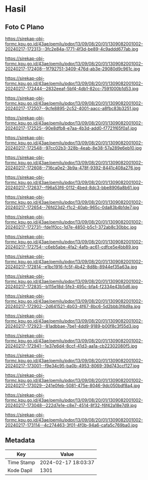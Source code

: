 # Hasil

## Foto C Plano

https://sirekap-obj-formc.kpu.go.id/43ae/pemilu/pdpr/13/09/08/20/01/1309082001002-20240217-172313--3fc2e84a-1771-4f3d-be89-4c9addd677ab.jpg

https://sirekap-obj-formc.kpu.go.id/43ae/pemilu/pdpr/13/09/08/20/01/1309082001002-20240217-172408--1f792751-3409-476d-ab3e-29080d9c961c.jpg

https://sirekap-obj-formc.kpu.go.id/43ae/pemilu/pdpr/13/09/08/20/01/1309082001002-20240217-172444--2832eeaf-5bf4-4db1-82cc-7591000b1d53.jpg

https://sirekap-obj-formc.kpu.go.id/43ae/pemilu/pdpr/13/09/08/20/01/1309082001002-20240217-172507--9cfe8895-2c52-4001-aacc-a8fbc83b3251.jpg

https://sirekap-obj-formc.kpu.go.id/43ae/pemilu/pdpr/13/09/08/20/01/1309082001002-20240217-172525--90e8dfb8-e7aa-4b3d-add0-f7721f65f0a1.jpg

https://sirekap-obj-formc.kpu.go.id/43ae/pemilu/pdpr/13/09/08/20/01/1309082001002-20240217-172548--97cc02b3-328b-4eab-8e38-57a289e6eb10.jpg

https://sirekap-obj-formc.kpu.go.id/43ae/pemilu/pdpr/13/09/08/20/01/1309082001002-20240217-172608--716ca0e2-3b9a-478f-9392-8441c408a276.jpg

https://sirekap-obj-formc.kpu.go.id/43ae/pemilu/pdpr/13/09/08/20/01/1309082001002-20240217-172637--f96a53f6-0112-4bed-8dc3-bbe8906a8b61.jpg

https://sirekap-obj-formc.kpu.go.id/43ae/pemilu/pdpr/13/09/08/20/01/1309082001002-20240217-172654--76fd23d2-f1c2-40ab-965c-0da83b4b1de7.jpg

https://sirekap-obj-formc.kpu.go.id/43ae/pemilu/pdpr/13/09/08/20/01/1309082001002-20240217-172731--fde1f0cc-1d7e-4850-b5c1-372ab8c30bbc.jpg

https://sirekap-obj-formc.kpu.go.id/43ae/pemilu/pdpr/13/09/08/20/01/1309082001002-20240217-172754--c6eb5abe-4fa2-4afb-ac61-cdfce5e4bb89.jpg

https://sirekap-obj-formc.kpu.go.id/43ae/pemilu/pdpr/13/09/08/20/01/1309082001002-20240217-172814--e1bc1916-fc5f-4b42-8d8b-8944ef35a63a.jpg

https://sirekap-obj-formc.kpu.go.id/43ae/pemilu/pdpr/13/09/08/20/01/1309082001002-20240217-172835--b115e18d-5fe3-495c-bfa4-f2334e43b5d6.jpg

https://sirekap-obj-formc.kpu.go.id/43ae/pemilu/pdpr/13/09/08/20/01/1309082001002-20240217-172902--2d641521-4b03-4f67-8bc6-5d2bbb3f4d9a.jpg

https://sirekap-obj-formc.kpu.go.id/43ae/pemilu/pdpr/13/09/08/20/01/1309082001002-20240217-172923--81adbbae-7be1-4dd9-9189-b00f8c3f55d3.jpg

https://sirekap-obj-formc.kpu.go.id/43ae/pemilu/pdpr/13/09/08/20/01/1309082001002-20240217-172941--1e37e6d4-8ccf-41d3-aa1a-cb22302080f5.jpg

https://sirekap-obj-formc.kpu.go.id/43ae/pemilu/pdpr/13/09/08/20/01/1309082001002-20240217-173001--f9e34c95-ba0b-4953-8069-39d743ccf127.jpg

https://sirekap-obj-formc.kpu.go.id/43ae/pemilu/pdpr/13/09/08/20/01/1309082001002-20240217-173029--241e0feb-5081-475e-8046-9dc050bdf8a4.jpg

https://sirekap-obj-formc.kpu.go.id/43ae/pemilu/pdpr/13/09/08/20/01/1309082001002-20240217-173048--222d7e1e-c8e7-4514-8f32-f6f42a18e7d9.jpg

https://sirekap-obj-formc.kpu.go.id/43ae/pemilu/pdpr/13/09/08/20/01/1309082001002-20240217-173114--4c274463-3f01-4f0b-94a6-cafa5c769ba0.jpg


## Metadata

| Key        | Value               |
| ---------- | ------------------- |
| Time Stamp | 2024-02-17 18:03:37 |
| Kode Dapil | 1301                |



